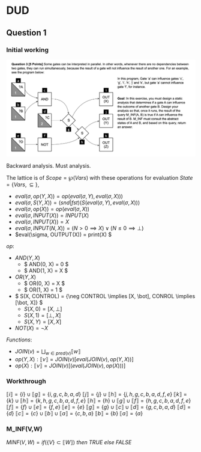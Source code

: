 # DUD

## Question 1

### Initial working

![Question 3](./q3.png "Question 3")

Backward analysis. Must analysis.

The lattice is of $Scope = \wp(Vars)$ with these operations for evaluation $State = \{Vars, \subseteq\}$,

- $eval(\sigma, op(Y, X)) = op(eval(\sigma, Y), eval(\sigma, X)))$
- $eval(\sigma, S(Y, X)) = (snd|fst)(S(eval(\sigma, Y), eval(\sigma, X)))$
- $eval(\sigma, op(X)) = op(eval(\sigma, X))$
- $eval(\sigma, INPUT(X)) = INPUT(X)$
- $eval(\sigma, INPUT(X)) = X$
- $eval(\sigma, INPUT(N, X)) = (N > 0 \implies X) \lor (N \leq 0 \implies \bot)$
- $eval(\sigma, OUTPUT(X)) = print(X) $

$op$:

- $AND(Y, X)$
  - $ AND(0, X) = 0 $
  - $ AND(1, X) = X $
- $OR(Y, X)$
  - $ OR(0, X) = X $
  - $ OR(1, X) = 1 $
- $ S(X, CONTROL) = \{\neg CONTROL \implies [X, \bot], CONROL \implies [\bot, X]\} $
  - $S(X, 0) = [X, \bot]$
  - $S(X, 1) = [\bot, X]$
  - $S(X, Y) = [X, X]$
- $NOT(X) = \neg X$

$Functions:$

- $JOIN(v) = \bigsqcup_{w \in pred(v)}\llbracket w \rrbracket$
- $op(Y, X): \llbracket v \rrbracket =  JOIN(v) [eval(JOIN(v), op(Y, X))]$
- $op(X): \llbracket v \rrbracket =  JOIN(v) [(eval(JOIN(v), op(X)))]$

### Workthrough

$\llbracket i \rrbracket = \{ i \} \cup \llbracket g \rrbracket = \{i,g,c,b,a,d\}$
$\llbracket j \rrbracket = \{ j \} \cup \llbracket h \rrbracket = \{j,h, g,c,b,a,d,f,e\}$
$\llbracket k \rrbracket = \{ k \} \cup \llbracket h \rrbracket = \{k,h, g,c,b,a,d,f,e\}$
$\llbracket h \rrbracket = \{ h \} \cup \llbracket g \rrbracket \cup \llbracket f \rrbracket = \{h, g,c,b,a,d,f,e\}$
$\llbracket f \rrbracket = \{ f \} \cup \llbracket e \rrbracket = \{f,e\}$
$\llbracket e \rrbracket = \{ e \}$
$\llbracket g \rrbracket = \{ g \} \cup \llbracket c \rrbracket \cup \llbracket d \rrbracket = \{g,c,b,a,d\}$
$\llbracket d \rrbracket = \{ d \}$
$\llbracket c \rrbracket = \{ c \} \cup \llbracket b \rrbracket \cup \llbracket a \rrbracket = \{c,b,a\}$
$\llbracket b \rrbracket = \{ b \}$
$\llbracket a \rrbracket = \{ a \}$

### M_INF(V,W)

$MINF(V,W) = if (\{V\} \subset \llbracket W \rrbracket)$ $then$ $TRUE$ $else$ $FALSE$

